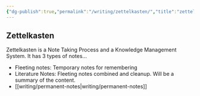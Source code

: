 ```yaml
---
{"dg-publish":true,"permalink":"/writing/zettelkasten/","title":"zettelkasten","tags":["zettelkasten"],"created":"2023-03-04T04:11:45.120+07:00","updated":"2023-03-07T07:02:50.832+07:00"}
---
```



## Zettelkasten

Zettelkasten is a Note Taking Process and a Knowledge Management System. It has 3 types of notes…

- Fleeting notes: Temporary notes for remembering
- Literature Notes: Fleeting notes combined and cleanup. Will be a summary of the content.
- [[writing/permanent-notes\|writing/permanent-notes]]
